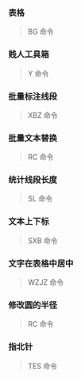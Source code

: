 ### 表格

> BG 命令

### 贱人工具箱

> Y 命令

### 批量标注线段

> XBZ 命令

### 批量文本替换

> RC 命令

### 统计线段长度

> SL 命令

### 文本上下标

> SXB 命令

### 文字在表格中居中

> WZJZ 命令

### 修改圆的半径

> RC 命令

### 指北针

> TES 命令

